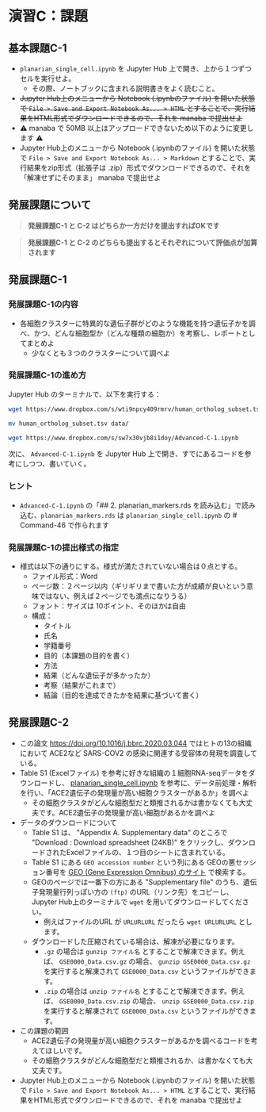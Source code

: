 # 演習C：課題

## 基本課題C-1

- `planarian_single_cell.ipynb` を Jupyter Hub 上で開き、上から１つずつセルを実行せよ。
  - その際、ノートブックに含まれる説明書きをよく読むこと。
- ~~Jupyter Hub上のメニューから Notebook (.ipynbのファイル) を開いた状態で `File > Save and Export Notebook As... > HTML` とすることで、実行結果をHTML形式でダウンロードできるので、それを manaba で提出せよ~~
- ⚠️ manaba で 50MB 以上はアップロードできないため以下のように変更します ⚠️ 
- Jupyter Hub上のメニューから Notebook (.ipynbのファイル) を開いた状態で `File > Save and Export Notebook As... > Markdown` とすることで、実行結果をzip形式（拡張子は .zip）形式でダウンロードできるので、それを「解凍せずにそのまま」 manaba で提出せよ


## 発展課題について

> **発展課題C-1 と C-2 はどちらか一方だけを提出すればOKです**

> **発展課題C-1 と C-2 のどちらも提出するとそれぞれについて評価点が加算されます**

## 発展課題C-1

### 発展課題C-1の内容

- 各細胞クラスターに特異的な遺伝子群がどのような機能を持つ遺伝子かを調べ、かつ、どんな細胞型か（どんな種類の細胞か）を考察し、レポートとしてまとめよ
  - 少なくとも３つのクラスターについて調べよ

### 発展課題C-1の進め方

Jupyter Hub のターミナルで、以下を実行する：

```bash
wget https://www.dropbox.com/s/wti9npcy409rmrv/human_ortholog_subset.tsv

mv human_ortholog_subset.tsv data/

wget https://www.dropbox.com/s/sw7x30vjb8i1doy/Advanced-C-1.ipynb
```

次に、 `Advanced-C-1.ipynb` を Jupyter Hub 上で開き、すでにあるコードを参考にしつつ、書いていく。

### ヒント

- `Advanced-C-1.ipynb`  の「## 2. planarian_markers.rds を読み込む」で読み込む、`planarian_markers.rds` は `planarian_single_cell.ipynb` の # Command-46 で作られます

### 発展課題C-1の提出様式の指定

- 様式は以下の通りにする。様式が満たされていない場合は０点とする。
  - ファイル形式：Word
  - ページ数：２ページ以内（ギリギリまで書いた方が成績が良いという意味ではない、例えば２ページでも満点になりうる）
  - フォント：サイズは 10ポイント、そのほかは自由
  - 構成：
    - タイトル
    - 氏名
    - 学籍番号
    - 目的（本課題の目的を書く）
    - 方法
    - 結果（どんな遺伝子が多かったか）
    - 考察（結果がこれまで）
    - 結論（目的を達成できたかを結果に基づいて書く）

## 発展課題C-2

- この論文 <https://doi.org/10.1016/j.bbrc.2020.03.044> ではヒトの13の組織において ACE2など SARS-COV2 の感染に関連する受容体の発現を調査している。
- Table S1 (Excelファイル) を参考に好きな組織の１細胞RNA-seqデータをダウンロードし、 [planarian_single_cell.ipynb](planarian_single_cell.ipynb) を参考に、データ前処理・解析を行い、「ACE2遺伝子の発現量が高い細胞クラスターがあるか」を調べよ
  - その細胞クラスタがどんな細胞型だと類推されるかは書かなくても大丈夫です。ACE2遺伝子の発現量が高い細胞があるかを調べよ
- データのダウンロードについて
  - Table S1 は、 "Appendix A. Supplementary data" のところで "Download : Download spreadsheet (24KB)" をクリックし、ダウンロードされたExcelファイルの、１つ目のシートに含まれている。
  - Table S1 にある `GEO accession number` という列にある GEOの悪セッション番号を [GEO (Gene Expression Omnibus) のサイト](https://www.ncbi.nlm.nih.gov/geo/) で検索する。
  - GEOのページでは一番下の方にある "Supplementary file" のうち、遺伝子発現量行列っぽい方の `(ftp)` のURL（リンク先）をコピーし、Jupyter Hub上のターミナルで `wget` を用いてダウンロードしてください。
    - 例えばファイルのURL が `URLURLURL` だったら `wget URLURLURL` とします。
  - ダウンロードした圧縮されている場合は、解凍が必要になります。 
    - `.gz` の場合は `gunzip ファイル名` とすることで解凍できます。例えば、 `GSE0000_Data.csv.gz` の場合、 `gunzip GSE0000_Data.csv.gz` を実行すると解凍されて `GSE0000_Data.csv` というファイルができます。
    - `.zip` の場合は `unzip ファイル名` とすることで解凍できます。例えば、 `GSE0000_Data.csv.zip` の場合、 `unzip GSE0000_Data.csv.zip` を実行すると解凍されて `GSE0000_Data.csv` というファイルができます。
- この課題の範囲
  - ACE2遺伝子の発現量が高い細胞クラスターがあるかを調べるコードを考えてほしいです。
  - その細胞クラスタがどんな細胞型だと類推されるか、は書かなくても大丈夫です。
- Jupyter Hub上のメニューから Notebook (.ipynbのファイル) を開いた状態で `File > Save and Export Notebook As... > HTML` とすることで、実行結果をHTML形式でダウンロードできるので、それを manaba で提出せよ

<!-- # 演習B 追記

## 実行済みファイルについて

- 実行済みのノートブックもアップロードしました
  - [planarian_single_cell_Executed.ipynb](planarian_single_cell_Executed.ipynb)
- [planarian_markers.rds](planarian_markers.rds) をRで読み込むことで、細胞クラスター特異的遺伝子群を用いた解析を実施できます
- また、B01からB16の結果の `planarian` も公開しました（ファイルサイズが大きいため、figshareというサービスにおいています）
  - [https://figshare.com/articles/dataset/planarian_B01-B16_rds/13726531](https://figshare.com/articles/dataset/planarian_B01-B16_rds/13726531)


## 課題について

## R で途中の結果までを保存する `saveRDS()` について

- 途中の結果を保存することができます
  - fileのところは好きに名前をつけられます

```R
# 保存
saveRDS(planarian, file = "planarian_B09.rds")

# 途中の結果を読み込んでそこからやり直す
planarian <- readRDS("planarian_B09.rds")
``` -->

